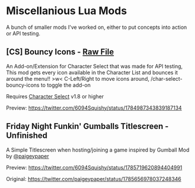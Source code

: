 # Miscellanious Lua Mods

A bunch of smaller mods I've worked on, either to put concepts into action or API testing.

## [CS] Bouncy Icons - [Raw File](https://raw.githubusercontent.com/Squishy6094/misc-mods-coop/main/mods/cs-bouncy-icons.lua)
An Add-on/Extension for Character Select that was made for API testing, This mod gets every icon available in the Character List and bounces it around the menu!! >w< C-Left/Right to move icons around, /char-select-bouncy-icons to toggle the add-on

Requires [Character Select](https://github.com/Squishy6094/character-select-coop) v1.8 or higher

Preview: https://twitter.com/6094Squishy/status/1784987343839187134

## Friday Night Funkin' Gumballs Titlescreen - Unfinished
A Simple Titlescreen when hosting/joining a game inspired by Gumball Mod by [@paigeypaper](https://twitter.com/paigeypaper)

Preview: https://twitter.com/6094Squishy/status/1785719620894404991

Original: https://twitter.com/paigeypaper/status/1785656978037248346
